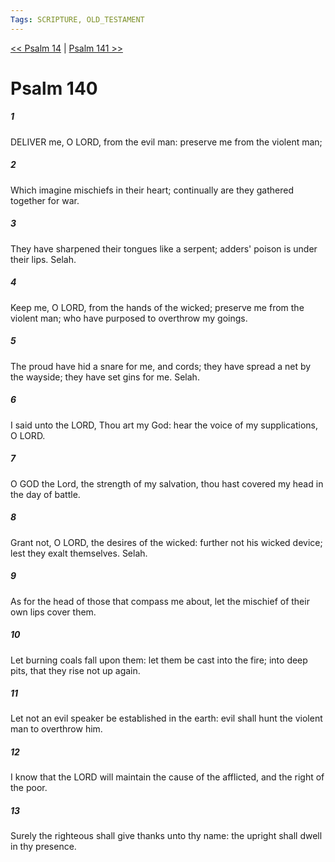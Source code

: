 ```yaml
---
Tags: SCRIPTURE, OLD_TESTAMENT
---
```


[<< Psalm 14](OLD_TESTAMENT/19_Psalms/Psalm_14.md) | [Psalm 141 >>](OLD_TESTAMENT/19_Psalms/Psalm_141.md)

# Psalm 140

##### 1
 DELIVER me, O LORD, from the evil man: preserve me from the violent man;
##### 2
 Which imagine mischiefs in their heart; continually are they gathered together for war.
##### 3
 They have sharpened their tongues like a serpent; adders' poison is under their lips.  Selah.
##### 4
 Keep me, O LORD, from the hands of the wicked; preserve me from the violent man; who have purposed to overthrow my goings.
##### 5
 The proud have hid a snare for me, and cords; they have spread a net by the wayside; they have set gins for me.  Selah.
##### 6
 I said unto the LORD, Thou art my God: hear the voice of my supplications, O LORD.
##### 7
 O GOD the Lord, the strength of my salvation, thou hast covered my head in the day of battle.
##### 8
 Grant not, O LORD, the desires of the wicked: further not his wicked device; lest they exalt themselves.  Selah.
##### 9
 As for the head of those that compass me about, let the mischief of their own lips cover them.
##### 10
 Let burning coals fall upon them: let them be cast into the fire; into deep pits, that they rise not up again.
##### 11
 Let not an evil speaker be established in the earth: evil shall hunt the violent man to overthrow him.
##### 12
 I know that the LORD will maintain the cause of the afflicted, and the right of the poor.
##### 13
 Surely the righteous shall give thanks unto thy name: the upright shall dwell in thy presence.
